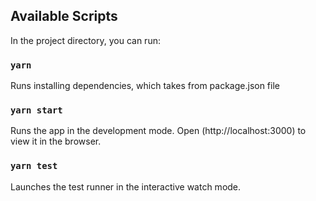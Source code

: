## Available Scripts

In the project directory, you can run:

### `yarn`

Runs installing dependencies, which takes from package.json file

### `yarn start`

Runs the app in the development mode.
Open (http://localhost:3000) to view it in the browser.

### `yarn test`

Launches the test runner in the interactive watch mode.

